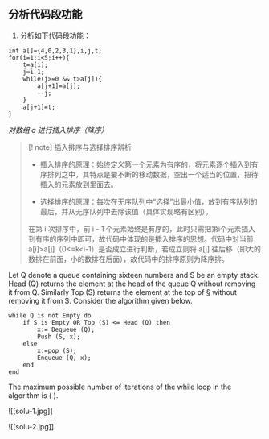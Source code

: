 ## 分析代码段功能
1. 分析如下代码段功能：
```
int a[]={4,0,2,3,1},i,j,t;
for(i=1;i<5;i++){
	t=a[i];
	j=i-1;
	while(j>=0 && t>a[j]){
		a[j+1]=a[j];
		--j;
	}
	a[j+1]=t;
}
```

_对数组 a 进行插入排序（降序）_

> [! note] 插入排序与选择排序辨析
>- 插入排序的原理：始终定义第一个元素为有序的，将元素逐个插入到有序排列之中，其特点是要不断的移动数据，空出一个适当的位置，把待插入的元素放到里面去。  
>  
>- 选择排序的原理：每次在无序队列中“选择”出最小值，放到有序队列的最后，并从无序队列中去除该值（具体实现略有区别）。  
>  
>  在第 i 次排序中，前 i - 1 个元素始终是有序的，此时只需把第i个元素插入到有序的序列中即可，故代码中体现的是插入排序的思想。代码中对当前 a[i]>a[j]（0<=k<i-1）是否成立进行判断，若成立则将 a[j] 往后移（即大的数排在前面，小的数排在后面），故代码中的排序原则为降序排。

Let Q denote a queue containing sixteen numbers and S be an empty stack. Head (Q) returns the element at the head of the queue Q without removing it from Q. Similarly Top (S) returns the element at the top of § without removing it from S. Consider the algorithm given below. 

```
while Q is not Empty do
	if S is Empty OR Top (S) <= Head (Q) then
		x:= Dequeue (Q); 
		Push (S, x); 
	else 
		x:=pop (S); 
		Enqueue (Q, x); 
	end 
end 
```
The maximum possible number of iterations of the while loop in the algorithm is ( ).


![[solu-1.jpg]]

![[solu-2.jpg]]